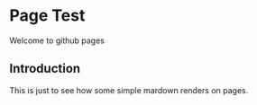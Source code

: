 # Page Test
Welcome to github pages

## Introduction
This is just to see how some simple mardown renders on pages.
